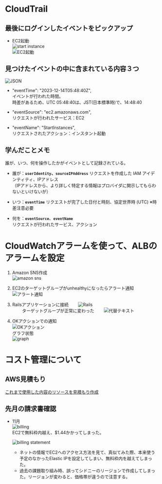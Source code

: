 
# CloudTrail

## 最後にログインしたイベントをピックアップ

- EC2起動  
![start instance](images/startinstances.png)    
![EC2起動](images/ec2kidou.png)    
  
## 見つけたイベントの中に含まれている内容３つ

![JSON](images/event_json.png)  

- "eventTime": "2023-12-14T05:48:40Z",  
    イベントが行われた時間。  
    時差があるため、UTC 05:48:40は、JST(日本標準時)で、14:48:40  
  
- "eventSource": "ec2.amazonaws.com",  
    リクエストが行われたサービス：EC2  
  
- "eventName": "StartInstances",  
    リクエストされたアクション：インスタント起動  
  
## 学んだことメモ

誰が、いつ、何を操作したかがイベントとして記録されている。  

- 誰が：**`userIdentity`、`sourceIPAddress`**
    リクエストを作成した IAM アイデンティティ、IPアドレス  
    （IPアドレスから、より詳しく特定する情報はプロバイダに開示してもらわないといけないが）  

- いつ：**`eventTime`**
    リクエストが完了した日付と時刻、協定世界時 (UTC)
    ※時差注意必要

- 何を：**`eventSource`**、**`eventName`**  
    リクエストが行われたサービス、アクション  

# CloudWatchアラームを使って、ALBのアラームを設定

1. Amazon SNS作成  
![amazon sns](images/amazonsns.png)  
  
2. EC2のターゲットグループがunhealthyになったらアラート通知  
![アラート通知](images/alertmail.png)  
  
3. Railsアプリケーションに接続　　
    ![Rails](images/railsapp.png)  
    　　
    ターゲットグループが正常に変わった　　
    ![代替テキスト](images/albok.png)
  
4. OKアクションでの通知  
    ![OKアクション](images/ok.png)  
    グラフ状態  
    ![graph](images/graph.png)  
  
# コスト管理について

## AWS見積もり

[これまで使用した内容のリソースを見積もり作成](https://calculator.aws/#/estimate?id=437fcaa5fbcc21d65d970cebec9bebbc27afe3e1)  

## 先月の請求書確認

- 11月  
    ![billing](images/november_billing.png)  
    EC2で無料枠内越え、$1.44かかってしまった。  

    ![billing statement](images/november_billing_ec2.png)  
    - ネットの情報でEC2へのアクセス方法を見て、真似てみた際、本来使う予定のなかったElastic IPを設定してしまい、無料枠内を越えてしまった。  
    - 過去の課題取り組み時、誤ってシドニーのリージョンで作成してしまった。リージョンが変わると、価格帯が違うので注意する。  




